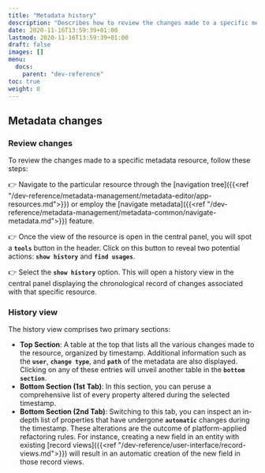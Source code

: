 ```yaml
---
title: "Metadata history"
description: "Describes how to review the changes made to a specific metadata resource"
date: 2020-11-16T13:59:39+01:00
lastmod: 2020-11-16T13:59:39+01:00
draft: false
images: []
menu:
  docs:
    parent: "dev-reference"
toc: true
weight: 8
---
```


## **Metadata changes**

### Review changes

To review the changes made to a specific metadata resource, follow these steps:

👉 Navigate to the particular resource through the [navigation tree]({{<ref "/dev-reference/metadata-management/metadata-editor/app-resources.md">}}) or employ the [navigate metadata]({{<ref "/dev-reference/metadata-management/metadata-common/navigate-metadata.md">}}) feature.

👉 Once the view of the resource is open in the central panel, you will spot a **`tools`** button in the header. Click on this button to reveal two potential actions: **`show history`** and **`find usages`**.

👉 Select the **`show history`** option. This will open a history view in the central panel displaying the chronological record of changes associated with that specific resource.

### History view
The history view comprises two primary sections:

- **Top Section**: A table at the top that lists all the various changes made to the resource, organized by timestamp. Additional information such as the **`user`**, **`change type`**, and **`path`** of the metadata are also displayed. Clicking on any of these entries will unveil another table in the **`bottom section`**.
- **Bottom Section (1st Tab)**: In this section, you can peruse a comprehensive list of every property altered during the selected timestamp.
- **Bottom Section (2nd Tab)**: Switching to this tab, you can inspect an in-depth list of properties that have undergone **`automatic`** changes during the timestamp. These alterations are the outcome of platform-applied refactoring rules. For instance, creating a new field in an entity with existing [record views]({{<ref "/dev-reference/user-interface/record-views.md">}}) will result in an automatic creation of the new field in those record views.
